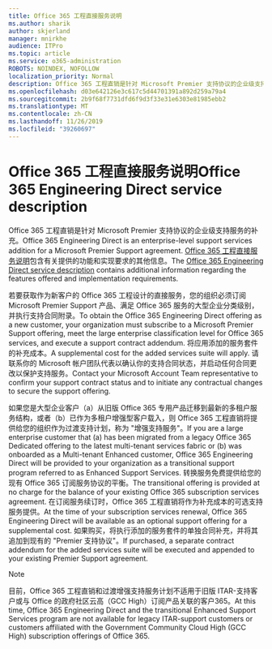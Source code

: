 ```yaml
---
title: Office 365 工程直接服务说明
ms.author: sharik
author: skjerland
manager: mnirkhe
audience: ITPro
ms.topic: article
ms.service: o365-administration
ROBOTS: NOINDEX, NOFOLLOW
localization_priority: Normal
description: Office 365 工程直销是针对 Microsoft Premier 支持协议的企业级支持服务的补充。 Office 365 工程直接服务说明包含有关提供的功能和实现要求的其他信息。
ms.openlocfilehash: d03e642126e3c617c5d44701391a892d259a79a4
ms.sourcegitcommit: 2b9f68f7731dfd6f9d3f33e31e6303e81985ebb2
ms.translationtype: MT
ms.contentlocale: zh-CN
ms.lasthandoff: 11/26/2019
ms.locfileid: "39260697"
---
```

# <a name="office-365-engineering-direct-service-description"></a><span data-ttu-id="55241-104">Office 365 工程直接服务说明</span><span class="sxs-lookup"><span data-stu-id="55241-104">Office 365 Engineering Direct service description</span></span>

<span data-ttu-id="55241-105">Office 365 工程直销是针对 Microsoft Premier 支持协议的企业级支持服务的补充。</span><span class="sxs-lookup"><span data-stu-id="55241-105">Office 365 Engineering Direct is an enterprise-level support services addition for a Microsoft Premier Support agreement.</span></span> <span data-ttu-id="55241-106">[Office 365 工程直接服务说明](https://github.com/MicrosoftDocs/OfficeDocs-O365ServiceDescriptions/blob/master/Office%20365%20Engineering%20Direct%20-%20Svc%20Desc%20(25mar2019).pdf)包含有关提供的功能和实现要求的其他信息。</span><span class="sxs-lookup"><span data-stu-id="55241-106">The [Office 365 Engineering Direct service description](https://github.com/MicrosoftDocs/OfficeDocs-O365ServiceDescriptions/blob/master/Office%20365%20Engineering%20Direct%20-%20Svc%20Desc%20(25mar2019).pdf) contains additional information regarding the features offered and implementation requirements.</span></span>

<span data-ttu-id="55241-107">若要获取作为新客户的 Office 365 工程设计的直接服务，您的组织必须订阅 Microsoft Premier Support 产品、满足 Office 365 服务的大型企业分类级别，并执行支持合同附录。</span><span class="sxs-lookup"><span data-stu-id="55241-107">To obtain the Office 365 Engineering Direct offering as a new customer, your organization must subscribe to a Microsoft Premier Support offering, meet the large enterprise classification level for Office 365 services, and execute a support contract addendum.</span></span> <span data-ttu-id="55241-108">将应用添加的服务套件的补充成本。</span><span class="sxs-lookup"><span data-stu-id="55241-108">A supplemental cost for the added services suite will apply.</span></span> <span data-ttu-id="55241-109">请联系你的 Microsoft 帐户团队代表以确认你的支持合同状态，并启动任何合同更改以保护支持服务。</span><span class="sxs-lookup"><span data-stu-id="55241-109">Contact your Microsoft Account Team representative to confirm your support contract status and to initiate any contractual changes to secure the support offering.</span></span> 

<span data-ttu-id="55241-110">如果您是大型企业客户（a）从旧版 Office 365 专用产品迁移到最新的多租户服务结构，或者（b）已作为多租户增强型客户载入，则 Office 365 工程直销将提供给您的组织作为过渡支持计划，称为 "增强支持服务"。</span><span class="sxs-lookup"><span data-stu-id="55241-110">If you are a large enterprise customer that (a) has been migrated from a legacy Office 365 Dedicated offering to the latest multi-tenant services fabric or (b) was onboarded as a Multi-tenant Enhanced customer, Office 365 Engineering Direct will be provided to your organization as a transitional support program referred to as Enhanced Support Services.</span></span> <span data-ttu-id="55241-111">转换服务免费提供给您的现有 Office 365 订阅服务协议的平衡。</span><span class="sxs-lookup"><span data-stu-id="55241-111">The transitional offering is provided at no charge for the balance of your existing Office 365 subscription services agreement.</span></span> <span data-ttu-id="55241-112">在订阅服务续订时，Office 365 工程直销将作为补充成本的可选支持服务提供。</span><span class="sxs-lookup"><span data-stu-id="55241-112">At the time of your subscription services renewal, Office 365 Engineering Direct will be available as an optional support offering for a supplemental cost.</span></span> <span data-ttu-id="55241-113">如果购买，将执行添加的服务套件的单独合同补充，并将其追加到现有的 "Premier 支持协议"。</span><span class="sxs-lookup"><span data-stu-id="55241-113">If purchased, a separate contract addendum for the added services suite will be executed and appended to your existing Premier Support agreement.</span></span>

> [!NOTE]
> <span data-ttu-id="55241-114">目前，Office 365 工程直销和过渡增强支持服务计划不适用于旧版 ITAR-支持客户或与 Office 的政府社区云高（GCC High）订阅产品关联的客户365。</span><span class="sxs-lookup"><span data-stu-id="55241-114">At this time, Office 365 Engineering Direct and the transitional Enhanced Support Services program are not available for legacy ITAR-support customers or customers affiliated with the Government Community Cloud High (GCC High) subscription offerings of Office 365.</span></span>

